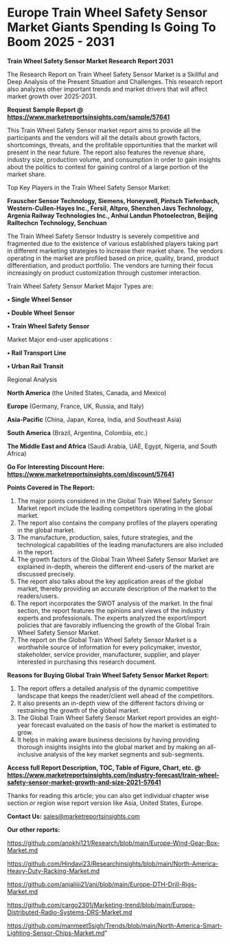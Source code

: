 # Europe Train Wheel Safety Sensor Market Giants Spending Is Going To Boom 2025 - 2031

<strong>Train Wheel Safety Sensor Market Research Report 2031</strong>

The Research Report on Train Wheel Safety Sensor Market is a Skillful and Deep Analysis of the Present Situation and Challenges. This research report also analyzes other important trends and market drivers that will affect market growth over 2025-2031.

<strong>Request Sample Report @ <a href=https://www.marketreportsinsights.com/sample/57641>https://www.marketreportsinsights.com/sample/57641</a></strong>

This Train Wheel Safety Sensor market report aims to provide all the participants and the vendors will all the details about growth factors, shortcomings, threats, and the profitable opportunities that the market will present in the near future. The report also features the revenue share, industry size, production volume, and consumption in order to gain insights about the politics to contest for gaining control of a large portion of the market share.

Top Key Players in the Train Wheel Safety Sensor Market:

<strong>Frauscher Sensor Technology, Siemens, Honeywell, Pintsch Tiefenbach, Western-Cullen-Hayes Inc., Fersil, Altpro, Shenzhen Javs Technology, Argenia Railway Technologies Inc., Anhui Landun Photoelectron, Beijing Railtechcn Technology, Senchuan</strong>

The Train Wheel Safety Sensor Industry is severely competitive and fragmented due to the existence of various established players taking part in different marketing strategies to increase their market share. The vendors operating in the market are profiled based on price, quality, brand, product differentiation, and product portfolio. The vendors are turning their focus increasingly on product customization through customer interaction.

Train Wheel Safety Sensor Market Major Types are:

<strong>• Single Wheel Sensor

• Double Wheel Sensor

• Train Wheel Safety Sensor</strong>

Market Major end-user applications :

<strong>• Rail Transport Line

• Urban Rail Transit</strong>

Regional Analysis

</u><strong><b>North America</b></strong> (the United States, Canada, and Mexico)

<strong><b>Europe </b></strong>(Germany, France, UK, Russia, and Italy)

<strong><b>Asia-Pacific</b></strong> (China, Japan, Korea, India, and Southeast Asia)

<strong><b>South America</b></strong> (Brazil, Argentina, Colombia, etc.)

<strong><b>The Middle East and Africa</b></strong> (Saudi Arabia, UAE, Egypt, Nigeria, and South Africa)

<strong>Go For Interesting Discount Here: <a href=https://www.marketreportsinsights.com/discount/57641>https://www.marketreportsinsights.com/discount/57641</a></strong>

<strong>Points Covered in The Report:</strong>
<ol>
  <li>The major points considered in the Global Train Wheel Safety Sensor Market report include the leading competitors operating in the global market.</li>
  <li>The report also contains the company profiles of the players operating in the global market.</li>
  <li>The manufacture, production, sales, future strategies, and the technological capabilities of the leading manufacturers are also included in the report.</li>
  <li>The growth factors of the Global Train Wheel Safety Sensor Market are explained in-depth, wherein the different end-users of the market are discussed precisely.</li>
  <li>The report also talks about the key application areas of the global market, thereby providing an accurate description of the market to the readers/users.</li>
  <li>The report incorporates the SWOT analysis of the market. In the final section, the report features the opinions and views of the industry experts and professionals. The experts analyzed the export/import policies that are favorably influencing the growth of the Global Train Wheel Safety Sensor Market.</li>
  <li>The report on the Global Train Wheel Safety Sensor Market is a worthwhile source of information for every policymaker, investor, stakeholder, service provider, manufacturer, supplier, and player interested in purchasing this research document.</li>
</ol>
<strong>Reasons for Buying Global Train Wheel Safety Sensor Market Report:</strong>

<ol>
  <li>The report offers a detailed analysis of the dynamic competitive landscape that keeps the reader/client well ahead of the competitors.</li>
  <li>It also presents an in-depth view of the different factors driving or restraining the growth of the global market.</li>
  <li>The Global Train Wheel Safety Sensor Market report provides an eight-year forecast evaluated on the basis of how the market is estimated to grow.</li>
  <li>It helps in making aware business decisions by having providing thorough insights insights into the global market and by making an all-inclusive analysis of the key market segments and sub-segments.</li>
</ol>
<strong>Access full Report Description, TOC, Table of Figure, Chart, etc. @ <a href=https://www.marketreportsinsights.com/industry-forecast/train-wheel-safety-sensor-market-growth-and-size-2021-57641>https://www.marketreportsinsights.com/industry-forecast/train-wheel-safety-sensor-market-growth-and-size-2021-57641</a></strong>


Thanks for reading this article; you can also get individual chapter wise section or region wise report version like Asia, United States, Europe.

<strong>Contact Us:</strong>
sales@marketreportsinsights.com

<strong>Our other reports:</strong>

<a href=https://github.com/anokhi121/Research/blob/main/Europe-Wind-Gear-Box-Market.md>https://github.com/anokhi121/Research/blob/main/Europe-Wind-Gear-Box-Market.md</a>

<a href=https://github.com/Hindavi23/Researchinsights/blob/main/North-America-Heavy-Duty-Racking-Market.md>https://github.com/Hindavi23/Researchinsights/blob/main/North-America-Heavy-Duty-Racking-Market.md</a>

<a href=https://github.com/anjaliiii21/ani/blob/main/Europe-DTH-Drill-Rigs-Market.md>https://github.com/anjaliiii21/ani/blob/main/Europe-DTH-Drill-Rigs-Market.md</a>

<a href=https://github.com/cargo2301/Marketing-trend/blob/main/Europe-Distributed-Radio-Systems-DRS-Market.md>https://github.com/cargo2301/Marketing-trend/blob/main/Europe-Distributed-Radio-Systems-DRS-Market.md</a>

<a href=https://github.com/manmeet5sigh/Trends/blob/main/North-America-Smart-Lighting-Sensor-Chips-Market.md>https://github.com/manmeet5sigh/Trends/blob/main/North-America-Smart-Lighting-Sensor-Chips-Market.md</a>"
